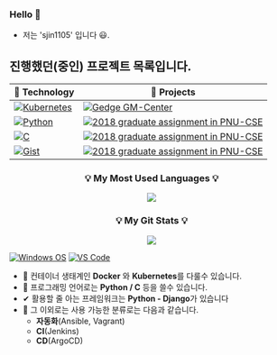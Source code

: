 ### Hello 👋

- 저는 'sjin1105' 입니다 😃.

## 진행했던(중인) 프로젝트 목록입니다.


| 🔭 **Technology**      | 🚀 **Projects**                                                                 |
|----------------------- | -------------------------------------------------------------------------------- |
| [![Kubernetes](https://img.shields.io/static/v1?label=&message=Kubernetes&color=053067&logo=Kubernetes&logoColor=FFFFFF)](https://kubernetes.io/)                    | [![Gedge GM-Center](https://img.shields.io/static/v1?label=&message=2021~2022_Griffin-Edge_GM-CENTER&color=000605&logo=github&logoColor=FFFFFF&labelColor=000605)](https://github.com/gedge-platform/gm-center/)             
| [![Python](https://img.shields.io/static/v1?label=&message=Python&color=3C78A9&logo=python&logoColor=FFFFFF)](https://www.python.org/)                               | [![2018 graduate assignment in PNU-CSE](https://img.shields.io/static/v1?label=&message=2018_graduate-assignment&color=000605&logo=github&logoColor=FFFFFF&labelColor=000605)](https://github.com/taking/TeamClear)                                              
| [![C](https://img.shields.io/static/v1?label=&message=C&color=3C78A9&logo=C&logoColor=FFFFFF)](#)                                                                    | [![2018 graduate assignment in PNU-CSE](https://img.shields.io/static/v1?label=&message=2018_graduate-assignment&color=000605&logo=github&logoColor=FFFFFF&labelColor=000605)](https://github.com/taking/TeamClear) 
| [![Gist](https://img.shields.io/static/v1?label=&message=Gist&color=black&logo=github&logoColor=FFFFFF)](#)                                                           | [![2018 graduate assignment in PNU-CSE](https://img.shields.io/static/v1?label=&message=2018_graduate-assignment&color=000605&logo=github&logoColor=FFFFFF&labelColor=000605)](https://github.com/taking/TeamClear) 


<h3 align="center">💡 My Most Used Languages 💡</h3>
<p align="center">
  <a href="https://github.com/sjin1105">
    <img align="center" src="https://github-readme-stats.vercel.app/api?username=sjin1105&show_icons=true">
  </a>
</p>

<h3 align="center">💡 My Git Stats 💡</h3>
<p align="center">
  <a href="https://github.com/${깃닉네임}">
    <img align="center" src="https://github-readme-stats.vercel.app/api/top-langs/?username=sjin1105&layout=compact&show_icons=true&show_owner=true&hide_title=false&theme=nord&hide=html" />
  </a>
</p>

[![Windows OS](https://img.shields.io/badge/Windows-11-%23007ACC?style=flat-square&logo=windows)](https://insider.windows.com/en-us/insidewindows11)
[![VS Code](https://img.shields.io/badge/IDE-VSCode-%23007ACC?style=flat-square&logo=Visual-studio-code)](https://code.visualstudio.com/)

- 🔧 컨테이너 생태계인 **Docker** 와 **Kubernetes**를 다룰수 있습니다.
- 💬 프로그래밍 언어로는 **Python / C** 등을 쓸수 있습니다.
- ✔  활용할 줄 아는 프레임워크는 **Python - Django**가 있습니다
- 🔎 그 이외로는 사용 가능한 분류로는 다음과 같습니다.
  - **자동화**(Ansible, Vagrant)
  - **CI**(Jenkins)
  - **CD**(ArgoCD)


<!--
- 🔭 I’m currently working on ...
- 🌱 I’m currently learning ...
- 👯 I’m looking to collaborate on ...
- 🤔 I’m looking for help with ...
- 💬 Ask me about ...
- 📫 How to reach me: ...
- 😄 Pronouns: ...
- ⚡ Fun fact: ...
-->
